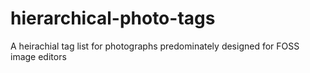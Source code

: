# hierarchical-photo-tags
A heirachial tag list for photographs predominately designed for FOSS image editors
